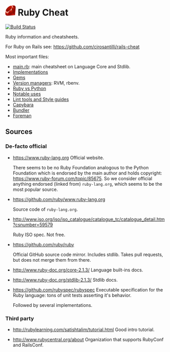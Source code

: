 # ![Ruby logo](ruby-logo.png) Ruby Cheat

[![Build Status](https://travis-ci.org/cirosantilli/ruby-cheat.svg?branch=master)](https://travis-ci.org/cirosantilli/ruby-cheat)

Ruby information and cheatsheets.

For Ruby on Rails see: <https://github.com/cirosantilli/rails-cheat>

Most important files:

- [main.rb](main.rb): main cheatsheet on Language Core and Stdlib.
- [Implementations](implementations.md)
- [Gems](gems.md)
- [Version managers](version-managers.md): RVM, rbenv.
- [Ruby vs Python](ruby-vs-python.md)
- [Notable uses](notable-uses.md)
- [Lint tools and Style guides](lint-tools.md)
- [Capybara](capybara/)
- [Bundler](bundler/)
- [Foreman](foreman.md)

## Sources

### De-facto official

-   <https://www.ruby-lang.org> Official website.

    There seems to be no Ruby Foundation analogous to the Python Foundation
    which is endorsed by the main author and holds copyright:
    <https://www.ruby-forum.com/topic/85675>.
    So we consider official anything endorsed (linked from) `ruby-lang.org`,
    which seems to be the most popular source.

-   <https://github.com/ruby/www.ruby-lang.org>

    Source code of `ruby-lang.org`.

-   <http://www.iso.org/iso/iso_catalogue/catalogue_tc/catalogue_detail.htm?csnumber=59579>

    Ruby ISO spec. Not free.

-   <https://github.com/ruby/ruby>

    Official GitHub source code mirror. Includes stdlib.
    Takes pull requests, but does not merge them from there.

-   <http://www.ruby-doc.org/core-2.1.3/> Language built-ins docs.

-   <http://www.ruby-doc.org/stdlib-2.1.3/> Stdlib docs.

-   <https://github.com/rubyspec/rubyspec>
    Executable specification for the Ruby language:
    tons of unit tests asserting it's behavior.

    Followed by several implementations.

### Third party

-   <http://rubylearning.com/satishtalim/tutorial.html> Good intro tutorial.

-   <http://www.rubycentral.org/about> Organization that supports RubyConf and RailsConf.
